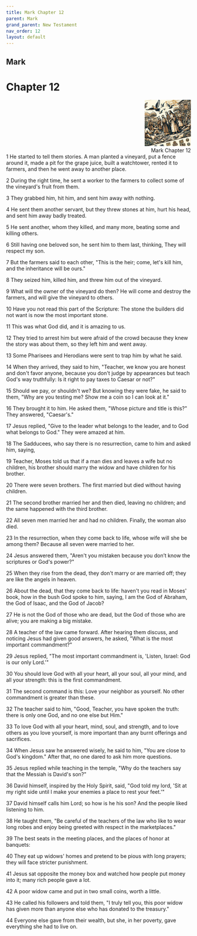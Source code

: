```yaml
---
title: Mark Chapter 12
parent: Mark
grand_parent: New Testament
nav_order: 12
layout: default
---
```


## Mark

# Chapter 12

<div style="clear: both; text-align: right;">
    <img src="/assets/Image/Mark/500/12.jpg" alt="Mark Chapter 12" class="chapter-image" style="max-width: 25%; height: auto;"/>
    <figcaption style="font-size: 14px;">Mark Chapter 12</figcaption>
</div>
1 He started to tell them stories. A man planted a vineyard, put a fence around it, made a pit for the grape juice, built a watchtower, rented it to farmers, and then he went away to another place.

2 During the right time, he sent a worker to the farmers to collect some of the vineyard's fruit from them.

3 They grabbed him, hit him, and sent him away with nothing.

4 He sent them another servant, but they threw stones at him, hurt his head, and sent him away badly treated.

5 He sent another, whom they killed, and many more, beating some and killing others.

6 Still having one beloved son, he sent him to them last, thinking, They will respect my son.

7 But the farmers said to each other, "This is the heir; come, let's kill him, and the inheritance will be ours."

8 They seized him, killed him, and threw him out of the vineyard.

9 What will the owner of the vineyard do then? He will come and destroy the farmers, and will give the vineyard to others.

10 Have you not read this part of the Scripture: The stone the builders did not want is now the most important stone.

11 This was what God did, and it is amazing to us.

12 They tried to arrest him but were afraid of the crowd because they knew the story was about them, so they left him and went away.

13 Some Pharisees and Herodians were sent to trap him by what he said.

14 When they arrived, they said to him, "Teacher, we know you are honest and don't favor anyone, because you don't judge by appearances but teach God's way truthfully: Is it right to pay taxes to Caesar or not?"

15 Should we pay, or shouldn't we? But knowing they were fake, he said to them, "Why are you testing me? Show me a coin so I can look at it."

16 They brought it to him. He asked them, "Whose picture and title is this?" They answered, "Caesar's."

17 Jesus replied, "Give to the leader what belongs to the leader, and to God what belongs to God." They were amazed at him.

18 The Sadducees, who say there is no resurrection, came to him and asked him, saying,

19 Teacher, Moses told us that if a man dies and leaves a wife but no children, his brother should marry the widow and have children for his brother.

20 There were seven brothers. The first married but died without having children.

21 The second brother married her and then died, leaving no children; and the same happened with the third brother.

22 All seven men married her and had no children. Finally, the woman also died.

23 In the resurrection, when they come back to life, whose wife will she be among them? Because all seven were married to her.

24 Jesus answered them, "Aren't you mistaken because you don’t know the scriptures or God's power?"

25 When they rise from the dead, they don't marry or are married off; they are like the angels in heaven.

26 About the dead, that they come back to life: haven't you read in Moses' book, how in the bush God spoke to him, saying, I am the God of Abraham, the God of Isaac, and the God of Jacob?

27 He is not the God of those who are dead, but the God of those who are alive; you are making a big mistake.

28 A teacher of the law came forward. After hearing them discuss, and noticing Jesus had given good answers, he asked, "What is the most important commandment?"

29 Jesus replied, "The most important commandment is, 'Listen, Israel: God is our only Lord.'"

30 You should love God with all your heart, all your soul, all your mind, and all your strength: this is the first commandment.

31 The second command is this: Love your neighbor as yourself. No other commandment is greater than these.

32 The teacher said to him, "Good, Teacher, you have spoken the truth: there is only one God, and no one else but Him."

33 To love God with all your heart, mind, soul, and strength, and to love others as you love yourself, is more important than any burnt offerings and sacrifices.

34 When Jesus saw he answered wisely, he said to him, "You are close to God's kingdom." After that, no one dared to ask him more questions.

35 Jesus replied while teaching in the temple, "Why do the teachers say that the Messiah is David's son?"

36 David himself, inspired by the Holy Spirit, said, "God told my lord, 'Sit at my right side until I make your enemies a place to rest your feet.'"

37 David himself calls him Lord; so how is he his son? And the people liked listening to him.

38 He taught them, "Be careful of the teachers of the law who like to wear long robes and enjoy being greeted with respect in the marketplaces."

39 The best seats in the meeting places, and the places of honor at banquets:

40 They eat up widows' homes and pretend to be pious with long prayers; they will face stricter punishment.

41 Jesus sat opposite the money box and watched how people put money into it; many rich people gave a lot.

42 A poor widow came and put in two small coins, worth a little.

43 He called his followers and told them, "I truly tell you, this poor widow has given more than anyone else who has donated to the treasury."

44 Everyone else gave from their wealth, but she, in her poverty, gave everything she had to live on.


